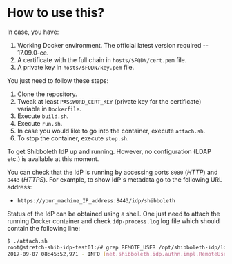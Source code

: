 # How to use this?

In case, you have:

1. Working Docker environment. The official latest version required -- 17.09.0-ce.
2. A certificate with the full chain in `hosts/$FQDN/cert.pem` file.
3. A private key in `hosts/$FQDN/key.pem` file.

You just need to follow these steps:

1. Clone the repository.
2. Tweak at least `PASSWORD_CERT_KEY` (private key for the certificate) variable in `Dockerfile`.
3. Execute `build.sh`.
4. Execute `run.sh`.
5. In case you would like to go into the container, execute `attach.sh`.
6. To stop the container, execute `stop.sh`.

To get Shibboleth IdP up and running. However, no configuration (LDAP etc.) is available at this moment.

You can check that the IdP is running by accessing ports `8080` (*HTTP*) and `8443` (*HTTPS*). For example, to show IdP's metadata go to the following URL address:
* `https://your_machine_IP_address:8443/idp/shibboleth`

Status of the IdP can be obtained using a shell. One just need to attach the running Docker container and check `idp-process.log` log file which should contain the following line:
```bash
$ ./attach.sh
root@stretch-shib-idp-test01:/# grep REMOTE_USER /opt/shibboleth-idp/logs/idp-process.log
2017-09-07 08:45:52,971 - INFO [net.shibboleth.idp.authn.impl.RemoteUserAuthServlet:193] - RemoteUserAuthServlet will process REMOTE_USER, along with attributes [] and headers []
```

